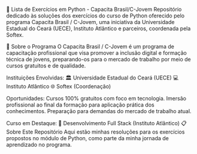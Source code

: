 🚀 Lista de Exercícios em Python - Capacita Brasil/C-Jovem
Repositório dedicado às soluções dos exercícios do curso de Python oferecido pelo programa Capacita Brasil / C-Jovem, uma iniciativa da Universidade Estadual do Ceará (UECE), Instituto Atlântico e parceiros, coordenada pela Softex.

📌 Sobre o Programa
O Capacita Brasil / C-Jovem é um programa de capacitação profissional que visa promover a inclusão digital e formação técnica de jovens, preparando-os para o mercado de trabalho por meio de cursos gratuitos e de qualidade.

Instituições Envolvidas:
🏛️ Universidade Estadual do Ceará (UECE)
💻 Instituto Atlântico
🌐 Softex (Coordenação)

Oportunidades:
Cursos 100% gratuitos com foco em tecnologia.
Imersão profissional ao final da formação para aplicação prática dos conhecimentos.
Preparação para demandas do mercado de trabalho atual.

Curso em Destaque:
🚀 Desenvolvimento Full Stack (Instituto Atlântico)
📋 Sobre Este Repositório
Aqui estão minhas resoluções para os exercícios propostos no módulo de Python, como parte da minha jornada de aprendizado no programa.

